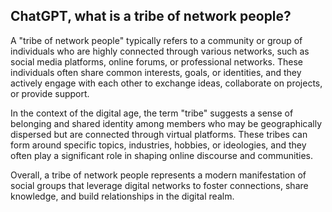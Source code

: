 ## ChatGPT, what is a tribe of network people?

A "tribe of network people" typically refers to a community or group of individuals who are highly connected through various networks, such as social media platforms, online forums, or professional networks. These individuals often share common interests, goals, or identities, and they actively engage with each other to exchange ideas, collaborate on projects, or provide support.

In the context of the digital age, the term "tribe" suggests a sense of belonging and shared identity among members who may be geographically dispersed but are connected through virtual platforms. These tribes can form around specific topics, industries, hobbies, or ideologies, and they often play a significant role in shaping online discourse and communities.

Overall, a tribe of network people represents a modern manifestation of social groups that leverage digital networks to foster connections, share knowledge, and build relationships in the digital realm.
